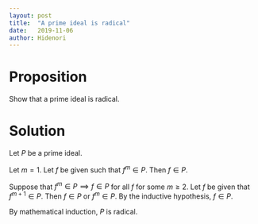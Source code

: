```yaml
---
layout: post
title:  "A prime ideal is radical"
date:   2019-11-06
author: Hidenori
---
```


# Proposition
Show that a prime ideal is radical.

# Solution
Let $P$ be a prime ideal.

Let $m = 1$.
Let $f$ be given such that $f^m \in P$.
Then $f \in P$.

Suppose that $f^m \in P \implies f \in P$ for all $f$ for some $m \geq 2$.
Let $f$ be given that $f^{m + 1} \in P$.
Then $f \in P$ or $f^{m} \in P$.
By the inductive hypothesis, $f \in P$.

By mathematical induction, $P$ is radical.
